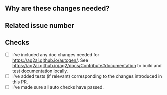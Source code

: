 <!-- Thank you for your contribution! Please review https://ag2ai.github.io/ag2/docs/Contribute before opening a pull request. -->

<!-- Please add a reviewer to the assignee section when you create a PR. If you don't have the access to it, we will shortly find a reviewer and assign them to your PR. -->

## Why are these changes needed?

<!-- Please give a short summary of the change and the problem this solves. -->

## Related issue number

<!-- For example: "Closes #1234" -->

## Checks

- [ ] I've included any doc changes needed for https://ag2ai.github.io/autogen/. See https://ag2ai.github.io/ag2/docs/Contribute#documentation to build and test documentation locally.
- [ ] I've added tests (if relevant) corresponding to the changes introduced in this PR.
- [ ] I've made sure all auto checks have passed.
